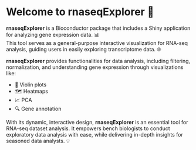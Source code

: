 # Welcome to **rnaseqExplorer** 🧬

**rnaseqExplorer** is a Bioconductor package that includes a Shiny application for analyzing gene expression data. 📊  
This tool serves as a general-purpose interactive visualization for RNA-seq analysis, guiding users in easily exploring transcriptome data. 🌐  

**rnaseqExplorer** provides functionalities for data analysis, including filtering, normalization, and understanding gene expression through visualizations like:

- 🎻 Violin plots
- 🗺️ Heatmaps
- 📈 PCA
- 🔍 Gene annotation

With its dynamic, interactive design, **rnaseqExplorer** is an essential tool for RNA-seq dataset analysis. It empowers bench biologists to conduct exploratory data analysis with ease, while delivering in-depth insights for seasoned data analysts. 💡
